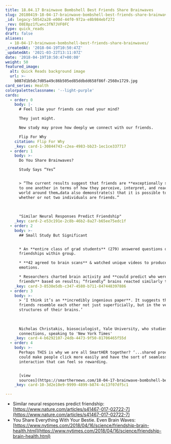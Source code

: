 ```yaml
---
title: 18.04.17 Brainwave Bombshell Best Friends Share Brainwaves
slug: 20180419-18-04-17-brainwave-bombshell-best-friends-share-brainwaves
_id: legacy-50542a28-e00d-44f0-972a-e8b984ebf272
_rev: O8E8pz1fLwnc3fN7JVF0FC
type: quick_reads
draft: false
aliases:
  - 18-04-17-brainwave-bombshell-best-friends-share-brainwaves/
_createdAt: '2018-04-19T10:50:47Z'
_updatedAt: '2021-03-22T13:11:07Z'
date: '2018-04-19T10:50:47+00:00'
weight: 50
featured_image:
  alt: Quick Reads background image
  url: >-
    b087d1b5dc7d05a49c86b505ed85ddbdd658f86f-2560x1729.jpg
card_series: Health
colorpaletteclassname: '--light-purple'
cards:
  - order: 0
    body: |-
      # Feel like your friends can read your mind?

      They just might.

      New study may prove how deeply we connect with our friends.

      Flip For Why
    citation: Flip For Why
    _key: card-1-30844743-c2ea-4983-bb23-1ec1ce337717
  - order: 1
    body: >-
      Do You Share Brainwaves?  

      Study Says “Yes”


      > “The current results suggest that friends are **exceptionally similar**
      to one another in terms of how they perceive, interpret, and react to the
      world around them…data also demonstrate(s) that it is possible to predict
      whether or not two individuals are friends.”  
        
        
        
      "Similar Neural Responses Predict Friendship"
    _key: card-2-e53c191e-2c8b-46b2-8a27-b65ee75edc1f
  - order: 2
    body: >-
      ## Small Study But Significant


      * An **entire class of grad students** (279) answered questions on
      friendships within group.

      * **42 agreed to brain scans** & watched unique videos to produce range of
      emotions.

      * Researchers charted brain activity and **could predict who were
      friends** based on results; “friendly” brains reacted similarly to images.
    _key: card-3-8538e5db-c347-4580-b711-847448397886
  - order: 3
    body: >-
      > ‘I think it’s an **incredibly ingenious paper**. It suggests that
      friends resemble each other not just superficially, but in the very
      structures of their brains.’  
        
        
        
      Nicholas Christakis, biosociologist, Yale University, who studies social
      connections, speaking to 'New York Times'
    _key: card-4-b6292107-24db-4473-9f50-81706465f55d
  - order: 4
    body: >-
      Perhaps THIS is why we are all SmartHER together? ‘...shared processing
      could make people click more easily and have the sort of seamless social
      interaction that can feel so rewarding.


      [view
      sources](https://smarthernews.com/18-04-17-brainwave-bombshell-best-friends-share-brainwaves/)
    _key: card-10-3d2e10e9-9999-4899-b874-4c13f07df5c1

---
```

* Similar neural responses predict friendship: [https://www.nature.com/articles/s41467-017-02722-7](https://www.nature.com/articles/s41467-017-02722-7)
* You Share Everything With Your Bestie. Even Brain Waves: [https://www.nytimes.com/2018/04/16/science/friendship-brain-health.html](https://www.nytimes.com/2018/04/16/science/friendship-brain-health.html)